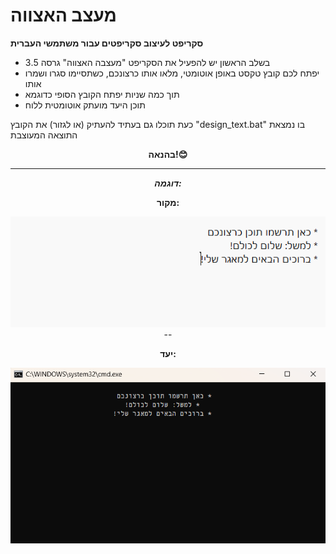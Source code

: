 # מעצב האצווה
 **סקריפט לעיצוב סקריפטים עבור משתמשי העברית**


- בשלב הראשון יש להפעיל את הסקריפט "מעצבה האצווה" גרסה 3.5
- יפתח לכם קובץ טקסט באופן אוטומטי, מלאו אותו כרצונכם, כשתסיימו סגרו ושמרו אותו
- תוך כמה שניות יפתח הקובץ הסופי כדוגמא
- תוכן היעד מועתק אוטומטית ללוח

כעת תוכלו גם בעתיד להעתיק (או לגזור) את הקובץ "design_text.bat" בו נמצאת התוצאה המעוצבת


</div>
<div id="header" align="center">
 
**בהנאה!😊**


</div>

----

</div>
<div id="header" align="center">

***דוגמה:***
</div>

</div>
<div id="header" align="center">

**מקור:**
</div>

<div id="header" align="center">
  <img src="https://github.com/NHLOCAL/batch-designer/blob/main/inside/מקור.png" width="600"/>

</div>
<div id="header" align="center">
--

**יעד:**
</div>

<div id="header" align="center"> 
  <img src="https://github.com/NHLOCAL/batch-designer/blob/main/inside/יעד.png" width="600"/>
